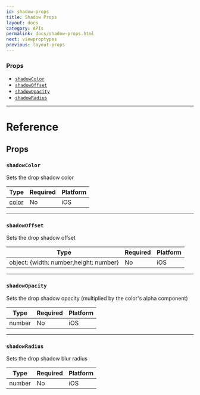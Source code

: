 ```yaml
---
id: shadow-props
title: Shadow Props
layout: docs
category: APIs
permalink: docs/shadow-props.html
next: viewproptypes
previous: layout-props
---
```

### Props

- [`shadowColor`](docs/shadow-props.html#shadowcolor)
- [`shadowOffset`](docs/shadow-props.html#shadowoffset)
- [`shadowOpacity`](docs/shadow-props.html#shadowopacity)
- [`shadowRadius`](docs/shadow-props.html#shadowradius)






---

# Reference

## Props

### `shadowColor`

Sets the drop shadow color


| Type | Required | Platform |
| - | - | - |
| [color](docs/colors.html) | No | iOS  |




---

### `shadowOffset`

Sets the drop shadow offset


| Type | Required | Platform |
| - | - | - |
| object: {width: number,height: number} | No | iOS  |




---

### `shadowOpacity`

Sets the drop shadow opacity (multiplied by the color's alpha component)


| Type | Required | Platform |
| - | - | - |
| number | No | iOS  |




---

### `shadowRadius`

Sets the drop shadow blur radius


| Type | Required | Platform |
| - | - | - |
| number | No | iOS  |






